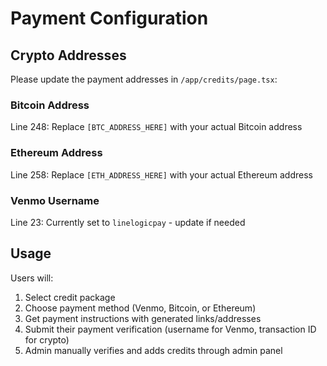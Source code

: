 # Payment Configuration

## Crypto Addresses
Please update the payment addresses in `/app/credits/page.tsx`:

### Bitcoin Address
Line 248: Replace `[BTC_ADDRESS_HERE]` with your actual Bitcoin address

### Ethereum Address  
Line 258: Replace `[ETH_ADDRESS_HERE]` with your actual Ethereum address

### Venmo Username
Line 23: Currently set to `linelogicpay` - update if needed

## Usage
Users will:
1. Select credit package
2. Choose payment method (Venmo, Bitcoin, or Ethereum)
3. Get payment instructions with generated links/addresses
4. Submit their payment verification (username for Venmo, transaction ID for crypto)
5. Admin manually verifies and adds credits through admin panel